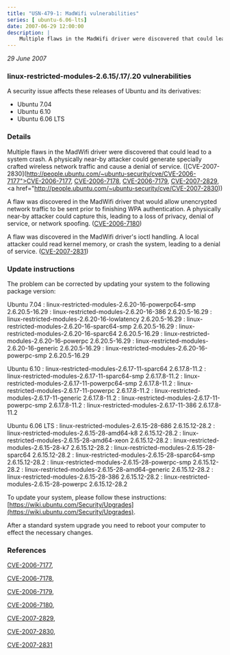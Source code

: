 ```yaml
---
title: "USN-479-1: MadWifi vulnerabilities"
series: [ ubuntu-6.06-lts]
date: 2007-06-29 12:00:00
description: |
    Multiple flaws in the MadWifi driver were discovered that could lead to a system crash.  A physically near-by attacker could generate specially crafted wireless network traffic and cause a denial of service. ([CVE-2007-2830](http://people.ubuntu.com/~ubuntu-security/cve/CVE-2006-7177">CVE-2006-7177</a>, <a href="http://people.ubuntu.com/~ubuntu-security/cve/CVE-2006-7178">CVE-2006-7178</a>, <a href="http://people.ubuntu.com/~ubuntu-security/cve/CVE-2006-7179">CVE-2006-7179</a>, <a href="http://people.ubuntu.com/~ubuntu-security/cve/CVE-2007-2829">CVE-2007-2829</a>, <a href="http://people.ubuntu.com/~ubuntu-security/cve/CVE-2007-2830))
--- 
```

 
 

*29 June 2007*

### linux-restricted-modules-2.6.15/.17/.20 vulnerabilities

A security issue affects these releases of Ubuntu and its derivatives:

* Ubuntu 7.04
* Ubuntu 6.10
* Ubuntu 6.06 LTS

### Details

Multiple flaws in the MadWifi driver were discovered that could lead to a system crash. A physically near-by attacker could generate specially crafted wireless network traffic and cause a denial of service. ([CVE-2007-2830](http://people.ubuntu.com/~ubuntu-security/cve/CVE-2006-7177">CVE-2006-7177</a>, <a href="http://people.ubuntu.com/~ubuntu-security/cve/CVE-2006-7178">CVE-2006-7178</a>, <a href="http://people.ubuntu.com/~ubuntu-security/cve/CVE-2006-7179">CVE-2006-7179</a>, <a href="http://people.ubuntu.com/~ubuntu-security/cve/CVE-2007-2829">CVE-2007-2829</a>, <a href="http://people.ubuntu.com/~ubuntu-security/cve/CVE-2007-2830))

A flaw was discovered in the MadWifi driver that would allow unencrypted network traffic to be sent prior to finishing WPA authentication. A physically near-by attacker could capture this, leading to a loss of privacy, denial of service, or network spoofing. ([CVE-2006-7180](http://people.ubuntu.com/~ubuntu-security/cve/CVE-2006-7180))

A flaw was discovered in the MadWifi driver&#39;s ioctl handling. A local attacker could read kernel memory, or crash the system, leading to a denial of service. ([CVE-2007-2831](http://people.ubuntu.com/~ubuntu-security/cve/CVE-2007-2831))

### Update instructions

The problem can be corrected by updating your system to the following package version:

Ubuntu 7.04
 : linux-restricted-modules-2.6.20-16-powerpc64-smp <span>2.6.20.5-16.29</span>
 : linux-restricted-modules-2.6.20-16-386 <span>2.6.20.5-16.29</span>
 : linux-restricted-modules-2.6.20-16-lowlatency <span>2.6.20.5-16.29</span>
 : linux-restricted-modules-2.6.20-16-sparc64-smp <span>2.6.20.5-16.29</span>
 : linux-restricted-modules-2.6.20-16-sparc64 <span>2.6.20.5-16.29</span>
 : linux-restricted-modules-2.6.20-16-powerpc <span>2.6.20.5-16.29</span>
 : linux-restricted-modules-2.6.20-16-generic <span>2.6.20.5-16.29</span>
 : linux-restricted-modules-2.6.20-16-powerpc-smp <span>2.6.20.5-16.29</span>

Ubuntu 6.10
 : linux-restricted-modules-2.6.17-11-sparc64 <span>2.6.17.8-11.2</span>
 : linux-restricted-modules-2.6.17-11-sparc64-smp <span>2.6.17.8-11.2</span>
 : linux-restricted-modules-2.6.17-11-powerpc64-smp <span>2.6.17.8-11.2</span>
 : linux-restricted-modules-2.6.17-11-powerpc <span>2.6.17.8-11.2</span>
 : linux-restricted-modules-2.6.17-11-generic <span>2.6.17.8-11.2</span>
 : linux-restricted-modules-2.6.17-11-powerpc-smp <span>2.6.17.8-11.2</span>
 : linux-restricted-modules-2.6.17-11-386 <span>2.6.17.8-11.2</span>

Ubuntu 6.06 LTS
 : linux-restricted-modules-2.6.15-28-686 <span>2.6.15.12-28.2</span>
 : linux-restricted-modules-2.6.15-28-amd64-k8 <span>2.6.15.12-28.2</span>
 : linux-restricted-modules-2.6.15-28-amd64-xeon <span>2.6.15.12-28.2</span>
 : linux-restricted-modules-2.6.15-28-k7 <span>2.6.15.12-28.2</span>
 : linux-restricted-modules-2.6.15-28-sparc64 <span>2.6.15.12-28.2</span>
 : linux-restricted-modules-2.6.15-28-sparc64-smp <span>2.6.15.12-28.2</span>
 : linux-restricted-modules-2.6.15-28-powerpc-smp <span>2.6.15.12-28.2</span>
 : linux-restricted-modules-2.6.15-28-amd64-generic <span>2.6.15.12-28.2</span>
 : linux-restricted-modules-2.6.15-28-386 <span>2.6.15.12-28.2</span>
 : linux-restricted-modules-2.6.15-28-powerpc <span>2.6.15.12-28.2</span>

To update your system, please follow these instructions: [https://wiki.ubuntu.com/Security/Upgrades](https://wiki.ubuntu.com/Security/Upgrades).

After a standard system upgrade you need to reboot your computer to effect the necessary changes.

### References

 
 [CVE-2006-7177](http://people.ubuntu.com/~ubuntu-security/cve/CVE-2006-7177), 

 [CVE-2006-7178](http://people.ubuntu.com/~ubuntu-security/cve/CVE-2006-7178), 

 [CVE-2006-7179](http://people.ubuntu.com/~ubuntu-security/cve/CVE-2006-7179), 

 [CVE-2006-7180](http://people.ubuntu.com/~ubuntu-security/cve/CVE-2006-7180), 

 [CVE-2007-2829](http://people.ubuntu.com/~ubuntu-security/cve/CVE-2007-2829), 

 [CVE-2007-2830](http://people.ubuntu.com/~ubuntu-security/cve/CVE-2007-2830), 

 [CVE-2007-2831](http://people.ubuntu.com/~ubuntu-security/cve/CVE-2007-2831)
 

